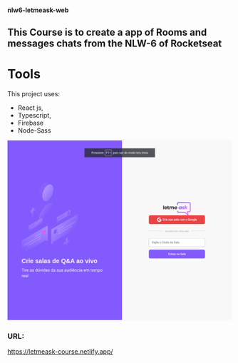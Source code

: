 #### nlw6-letmeask-web

## This Course is to create a app of Rooms and messages chats from the NLW-6  of Rocketseat

# Tools
This project uses:
- React js, 
- Typescript,
-  Firebase
-  Node-Sass

<img src="/home-git.png" alt="My cool logo"/>

### URL:
  https://letmeask-course.netlify.app/

